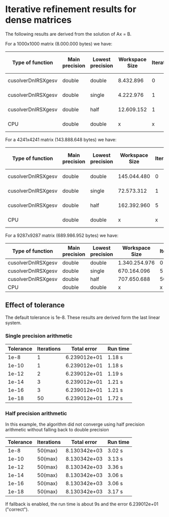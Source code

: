 # Iterative refinement results for dense matrices 

The following results are derived from the solution of Ax = B.

For a 1000x1000 matrix (8.000.000 bytes) we have:

| Type of function   | Main precision | Lowest precision | Workspace Size | Iterations | 100 runs average | min Threshold |
| ------------------ | -------------- | ---------------- | -------------- | ---------- | ---------------- | ------------- |
| cusolverDnIRSXgesv | double         | double           | 8.432.896      | 0          | 548.35 ms        | 1e-14         |
| cusolverDnIRSXgesv | double         | single           | 4.222.976      | 1          | 533.33 ms        | 1e-11         |
| cusolverDnIRSXgesv | double         | half             | 12.609.152     | 1          | 548.72 ms        | 1e-7          |
| CPU                | double         | double           | x              | x          | 15.47 ms         | x             |

For a 4241x4241 matrix (143.888.648 bytes) we have:

| Type of function   | Main precision | Lowest precision | Workspace Size | Iterations | 100 runs average | min Threshold |
| ------------------ | -------------- | ---------------- | -------------- | ---------- | ---------------- | ------------- |
| cusolverDnIRSXgesv | double         | double           | 145.044.480    | 0          | 1157.1 ms        | 1e-11         |
| cusolverDnIRSXgesv | double         | single           | 72.573.312     | 1          | 613.14 ms        | 1e-6          |
| cusolverDnIRSXgesv | double         | half             | 162.392.960    | 5          | 720.32 ms        | 1e-4          |
| CPU                | double         | double           | x              | x          | 423.22 ms        | x             |

For a 9287x9287 matrix (689.986.952 bytes) we have:

| Type of function   | Main precision | Lowest precision | Workspace Size | Iterations | 10 runs average |
| ------------------ | -------------- | ---------------- | -------------- | ---------- | ---------------- |
| cusolverDnIRSXgesv | double         | double           | 1.340.254.976  | 0          | 6.21 s           |
| cusolverDnIRSXgesv | double         | single           | 670.164.096    | 5          | 1.13 s           |
| cusolverDnIRSXgesv | double         | half             | 707.650.688    | 50(max)    | 7.54 s           |
| CPU                | double         | double           | x              | x          | 3.51 s           |

## Effect of tolerance

The default tolerance is 1e-8. These results are derived form the last linear system.

### Single precision arithmetic

| Tolerance | Iterations | Total error  | Run time |
| ------------------ | ---------- | ------------ | -------- |
| 1e-8               | 1          | 6.239012e+01 | 1.18 s   |
| 1e-10              | 1          | 6.239012e+01 | 1.18 s   |
| 1e-12              | 2          | 6.239012e+01 | 1.19 s   |
| 1e-14              | 3          | 6.239012e+01 | 1.21 s   |
| 1e-16              | 3          | 6.239012e+01 | 1.21 s   |
| 1e-18              | 50         | 6.239012e+01 | 1.72 s   |

### Half precision arithmetic

In this example, the algorithm did not converge using half precision arithmetic without falling back to double precision

| Tolerance | Iterations | Total error  | Run time |
| ------------------ | ---------- | ------------ | -------- |
| 1e-8               | 50(max)    | 8.130342e+03 | 3.02 s   |
| 1e-10              | 50(max)    | 8.130342e+03 | 3.13 s   |
| 1e-12              | 50(max)    | 8.130342e+03 | 3.36 s   |
| 1e-14              | 50(max)    | 8.130342e+03 | 3.06 s   |
| 1e-16              | 50(max)    | 8.130342e+03 | 3.06 s   |
| 1e-18              | 50(max)    | 8.130342e+03 | 3.17 s   |

If fallback is enabled, the run time is about 9s and the error 6.239012e+01 ("correct").
